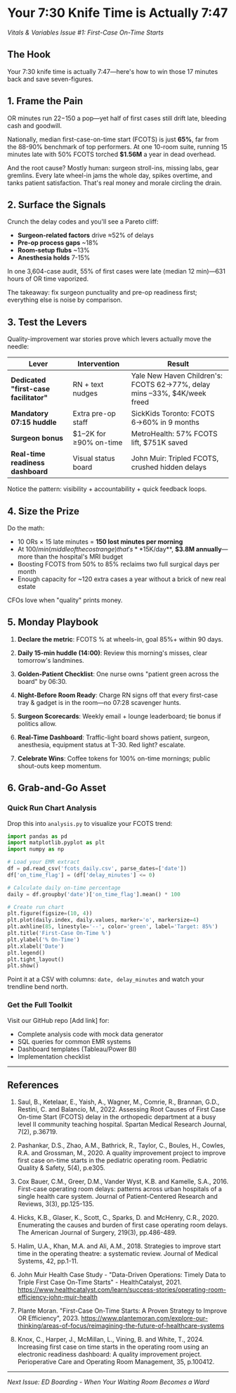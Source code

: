 # Your 7:30 Knife Time is Actually 7:47

*Vitals & Variables Issue #1: First-Case On-Time Starts*

## The Hook

Your 7:30 knife time is actually 7:47—here's how to win those 17 minutes back and save seven-figures.

## 1. Frame the Pain

OR minutes run $22-$150 a pop—yet half of first cases still drift late, bleeding cash and goodwill.

Nationally, median first-case-on-time start (FCOTS) is just **65%**, far from the 88-90% benchmark of top performers. At one 10-room suite, running 15 minutes late with 50% FCOTS torched **$1.56M** a year in dead overhead.

And the root cause? Mostly human: surgeon stroll-ins, missing labs, gear gremlins. Every late wheel-in jams the whole day, spikes overtime, and tanks patient satisfaction. That's real money and morale circling the drain.

## 2. Surface the Signals

Crunch the delay codes and you'll see a Pareto cliff:
- **Surgeon-related factors** drive ≈52% of delays
- **Pre-op process gaps** ~18%
- **Room-setup flubs** ~13%
- **Anesthesia holds** 7-15%

In one 3,604-case audit, 55% of first cases were late (median 12 min)—631 hours of OR time vaporized.

The takeaway: fix surgeon punctuality and pre-op readiness first; everything else is noise by comparison.

## 3. Test the Levers

Quality-improvement war stories prove which levers actually move the needle:

| Lever | Intervention | Result |
|-------|-------------|--------|
| **Dedicated "first-case facilitator"** | RN + text nudges | Yale New Haven Children's: FCOTS 62→77%, delay mins –33%, $4K/week freed |
| **Mandatory 07:15 huddle** | Extra pre-op staff | SickKids Toronto: FCOTS 6→60% in 9 months |
| **Surgeon bonus** | $1–2K for ≥90% on-time | MetroHealth: 57% FCOTS lift, $751K saved |
| **Real-time readiness dashboard** | Visual status board | John Muir: Tripled FCOTS, crushed hidden delays |

Notice the pattern: visibility + accountability + quick feedback loops.

## 4. Size the Prize

Do the math:
- 10 ORs × 15 late minutes = **150 lost minutes per morning**
- At $100/min (middle of the cost range) that's **$15K/day**, **$3.8M annually**—more than the hospital's MRI budget
- Boosting FCOTS from 50% to 85% reclaims two full surgical days per month
- Enough capacity for ~120 extra cases a year without a brick of new real estate

CFOs love when "quality" prints money.

## 5. Monday Playbook

1. **Declare the metric**: FCOTS % at wheels-in, goal 85%+ within 90 days.

2. **Daily 15-min huddle (14:00)**: Review this morning's misses, clear tomorrow's landmines.

3. **Golden-Patient Checklist**: One nurse owns "patient green across the board" by 06:30.

4. **Night-Before Room Ready**: Charge RN signs off that every first-case tray & gadget is in the room—no 07:28 scavenger hunts.

5. **Surgeon Scorecards**: Weekly email + lounge leaderboard; tie bonus if politics allow.

6. **Real-Time Dashboard**: Traffic-light board shows patient, surgeon, anesthesia, equipment status at T-30. Red light? escalate.

7. **Celebrate Wins**: Coffee tokens for 100% on-time mornings; public shout-outs keep momentum.

## 6. Grab-and-Go Asset

### Quick Run Chart Analysis

Drop this into `analysis.py` to visualize your FCOTS trend:

```python
import pandas as pd
import matplotlib.pyplot as plt
import numpy as np

# Load your EMR extract
df = pd.read_csv('fcots_daily.csv', parse_dates=['date'])
df['on_time_flag'] = (df['delay_minutes'] <= 0)

# Calculate daily on-time percentage
daily = df.groupby('date')['on_time_flag'].mean() * 100

# Create run chart
plt.figure(figsize=(10, 4))
plt.plot(daily.index, daily.values, marker='o', markersize=4)
plt.axhline(85, linestyle='--', color='green', label='Target: 85%')
plt.title('First-Case On-Time %')
plt.ylabel('% On-Time')
plt.xlabel('Date')
plt.legend()
plt.tight_layout()
plt.show()
```

Point it at a CSV with columns: `date, delay_minutes` and watch your trendline bend north.

### Get the Full Toolkit

Visit our GitHub repo [Add link] for:
- Complete analysis code with mock data generator
- SQL queries for common EMR systems
- Dashboard templates (Tableau/Power BI)
- Implementation checklist

---

## References

1. Saul, B., Ketelaar, E., Yaish, A., Wagner, M., Comrie, R., Brannan, G.D., Restini, C. and Balancio, M., 2022. Assessing Root Causes of First Case On-time Start (FCOTS) delay in the orthopedic department at a busy level II community teaching hospital. Spartan Medical Research Journal, 7(2), p.36719.

2. Pashankar, D.S., Zhao, A.M., Bathrick, R., Taylor, C., Boules, H., Cowles, R.A. and Grossman, M., 2020. A quality improvement project to improve first case on-time starts in the pediatric operating room. Pediatric Quality & Safety, 5(4), p.e305.

3. Cox Bauer, C.M., Greer, D.M., Vander Wyst, K.B. and Kamelle, S.A., 2016. First-case operating room delays: patterns across urban hospitals of a single health care system. Journal of Patient-Centered Research and Reviews, 3(3), pp.125-135.

4. Hicks, K.B., Glaser, K., Scott, C., Sparks, D. and McHenry, C.R., 2020. Enumerating the causes and burden of first case operating room delays. The American Journal of Surgery, 219(3), pp.486-489.

5. Halim, U.A., Khan, M.A. and Ali, A.M., 2018. Strategies to improve start time in the operating theatre: a systematic review. Journal of Medical Systems, 42, pp.1-11.

6. John Muir Health Case Study - "Data-Driven Operations: Timely Data to Triple First Case On-Time Starts" - HealthCatalyst, 2021. https://www.healthcatalyst.com/learn/success-stories/operating-room-efficiency-john-muir-health

7. Plante Moran. "First-Case On-Time Starts: A Proven Strategy to Improve OR Efficiency", 2023. https://www.plantemoran.com/explore-our-thinking/areas-of-focus/reimagining-the-future-of-healthcare-systems

8. Knox, C., Harper, J., McMillan, L., Vining, B. and White, T., 2024. Increasing first case on time starts in the operating room using an electronic readiness dashboard: A quality improvement project. Perioperative Care and Operating Room Management, 35, p.100412.

---

*Next Issue: ED Boarding - When Your Waiting Room Becomes a Ward*